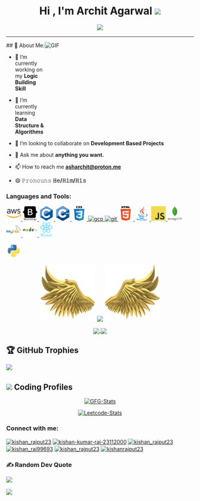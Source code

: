 <h1 align="center">Hi , I'm Archit Agarwal <img src="https://media.giphy.com/media/hvRJCLFzcasrR4ia7z/giphy.gif" width="35"></h1>
<p align="center">
  <a href="https://github.com/DenverCoder1/readme-typing-svg"><img src="https://readme-typing-svg.herokuapp.com?lines=Computer+Engineering+Student;Aspiring+CPP+Programmer;A%20Cloud%20Learner&center=true&width=600&height=80"></a>
</p>
<hr/>

<a target="_blank">
  <img align="right" height="250" width="400" alt="GIF" src="https://media.tenor.com/rePDfDWO3XoAAAAd/hacking.gif">
</a>
## 💫 About Me:

- 🔭 I’m currently working on my **Logic Building Skill**

- 🌱 I’m currently learning **Data Structure & Algorithms**

- 👯 I’m looking to collaborate on **Development Based Projects**

- 💬 Ask me about **anything you want.**

- 📫 How to reach me **asharchit@proton.me**

- 😄 𝙿𝚛𝚘𝚗𝚘𝚞𝚗𝚜 **𝙷𝚎/𝙷𝚒𝚖/𝙷𝚒𝚜**

<h3 align="left">Languages and Tools:</h3>
<p align="left"> <a href="https://aws.amazon.com" target="_blank" rel="noreferrer"> <img src="https://raw.githubusercontent.com/devicons/devicon/master/icons/amazonwebservices/amazonwebservices-original-wordmark.svg" alt="aws" width="40" height="40"/> </a> <a href="https://getbootstrap.com" target="_blank" rel="noreferrer"> <img src="https://raw.githubusercontent.com/devicons/devicon/master/icons/bootstrap/bootstrap-plain-wordmark.svg" alt="bootstrap" width="40" height="40"/> </a> <a href="https://www.cprogramming.com/" target="_blank" rel="noreferrer"> <img src="https://raw.githubusercontent.com/devicons/devicon/master/icons/c/c-original.svg" alt="c" width="40" height="40"/> </a> <a href="https://www.w3schools.com/cpp/" target="_blank" rel="noreferrer"> <img src="https://raw.githubusercontent.com/devicons/devicon/master/icons/cplusplus/cplusplus-original.svg" alt="cplusplus" width="40" height="40"/> </a> <a href="https://www.w3schools.com/css/" target="_blank" rel="noreferrer"> <img src="https://raw.githubusercontent.com/devicons/devicon/master/icons/css3/css3-original-wordmark.svg" alt="css3" width="40" height="40"/> </a> <a href="https://cloud.google.com" target="_blank" rel="noreferrer"> <img src="https://www.vectorlogo.zone/logos/google_cloud/google_cloud-icon.svg" alt="gcp" width="40" height="40"/> </a> <a href="https://git-scm.com/" target="_blank" rel="noreferrer"> <img src="https://www.vectorlogo.zone/logos/git-scm/git-scm-icon.svg" alt="git" width="40" height="40"/> </a> <a href="https://www.w3.org/html/" target="_blank" rel="noreferrer"> <img src="https://raw.githubusercontent.com/devicons/devicon/master/icons/html5/html5-original-wordmark.svg" alt="html5" width="40" height="40"/> </a> <a href="https://www.java.com" target="_blank" rel="noreferrer"> <img src="https://raw.githubusercontent.com/devicons/devicon/master/icons/java/java-original.svg" alt="java" width="40" height="40"/> </a> <a href="https://developer.mozilla.org/en-US/docs/Web/JavaScript" target="_blank" rel="noreferrer"> <img src="https://raw.githubusercontent.com/devicons/devicon/master/icons/javascript/javascript-original.svg" alt="javascript" width="40" height="40"/> </a> <a href="https://www.mongodb.com/" target="_blank" rel="noreferrer"> <img src="https://raw.githubusercontent.com/devicons/devicon/master/icons/mongodb/mongodb-original-wordmark.svg" alt="mongodb" width="40" height="40"/> </a> <a href="https://www.mysql.com/" target="_blank" rel="noreferrer"> <img src="https://raw.githubusercontent.com/devicons/devicon/master/icons/mysql/mysql-original-wordmark.svg" alt="mysql" width="40" height="40"/> </a> <a href="https://nodejs.org" target="_blank" rel="noreferrer"> <img src="https://raw.githubusercontent.com/devicons/devicon/master/icons/nodejs/nodejs-original-wordmark.svg" alt="nodejs" width="40" height="40"/> </a> <a href="https://reactjs.org/" target="_blank" rel="noreferrer"> <img src="https://raw.githubusercontent.com/devicons/devicon/master/icons/react/react-original-wordmark.svg" alt="react" width="40" height="40"/> </a> </p>

 
 <img src="https://raw.githubusercontent.com/devicons/devicon/master/icons/python/python-original.svg" alt="python" width="40" height="40"/>

<p align="center">
  <a>
    <img height="150" width="150" src="https://github.com/architag01/architag01/blob/main/images/left.png">
    <img align="center" src="https://github-readme-streak-stats.herokuapp.com/?user=architag01&theme=dark&hide_border=true"/>
    <img height="150" width="150" src="https://github.com/architag01/architag01/blob/main/images/right.png">
  </a>
</p>

<p align="center">
  <a href="https://github.com/architag01">
    <img align="center" src="https://github-readme-stats.vercel.app/api?username=architag01&show_icons=true&hide_border=true&title_color=94b4a4&amp&icon_color=FFFFFF&amp&text_color=FFFFFF&amp&bg_color=000000&count_private=true&include_all_commits=true"/>
  </a>
  <a href="https://github.com/architag01">
    <img align="center" height="195px" src="https://github-readme-stats.vercel.app/api/top-langs/?username=architag01&text_color=FFFFFF&bg_color=000000&title_color=94b4a4&langs_count=15&layout=compact&hide_border=true" />
  </a>
</p>

## 🏆 GitHub Trophies
![](https://github-profile-trophy.vercel.app/?username=architag01&theme=apprentice&no-frame=false&no-bg=true&margin-w=4)

## <img src="https://github.com/TheDudeThatCode/TheDudeThatCode/blob/master/Assets/Developer.gif" width="50" />  Coding Profiles  
<div align="center">
    
  <a href="">[![GFG-Stats][gfg-stats-url]][gfg-url]</a>
  
  <a href="">[![Leetcode-Stats][leetcode-stats-url]][leetcode-url]</a>

</div>

<h3 align="left">Connect with me:</h3>
<p align="left">
<a href="https://twitter.com/@ArchitA03538308" target="blank"><img align="center" src="https://raw.githubusercontent.com/rahuldkjain/github-profile-readme-generator/master/src/images/icons/Social/twitter.svg" alt="kishan_rajput23" height="30" width="40" /></a>
<a href="https://linkedin.com/in/archit-agarwal-015b50232" target="blank"><img align="center" src="https://raw.githubusercontent.com/rahuldkjain/github-profile-readme-generator/master/src/images/icons/Social/linked-in-alt.svg" alt="kishan-kumar-rai-23112000" height="30" width="40" /></a>
<a href="https://instagram.com/archit._agarwal" target="blank"><img align="center" src="https://raw.githubusercontent.com/rahuldkjain/github-profile-readme-generator/master/src/images/icons/Social/instagram.svg" alt="kishan_rajput23" height="30" width="40" /></a>
<a href="https://www.hackerrank.com/agarwalarchit03?hr_r=1" target="blank"><img align="center" src="https://raw.githubusercontent.com/rahuldkjain/github-profile-readme-generator/master/src/images/icons/Social/hackerrank.svg" alt="kishan_rai99693" height="30" width="40" /></a>
<a href="https://www.leetcode.com/agarwalarchit03/" target="blank"><img align="center" src="https://raw.githubusercontent.com/rahuldkjain/github-profile-readme-generator/master/src/images/icons/Social/leet-code.svg" alt="kishan_rajput23" height="30" width="40" /></a>
<a href="https://auth.geeksforgeeks.org/user/agarwalarchit03/" target="blank"><img align="center" src="https://raw.githubusercontent.com/rahuldkjain/github-profile-readme-generator/master/src/images/icons/Social/geeks-for-geeks.svg" alt="kishanrajput23" height="30" width="40" /></a>
</p>

### ✍️ Random Dev Quote
![](https://quotes-github-readme.vercel.app/api?type=horizontal&theme=radical)

[![](https://visitcount.itsvg.in/api?id=architag01&icon=0&color=0)](https://visitcount.itsvg.in)
<!-- MARKDOWN LINKS & IMAGES -->
[leetcode-stats-url]: https://leetcard.jacoblin.cool/agarwalarchit03?theme=dark&font=Roboto&ext=heatmap
[gfg-stats-url]: https://geeks-for-geeks-stats-api-napiyo.vercel.app/?userName=agarwalarchit03
[leetcode-url]: https://leetcode.com/agarwalarchit03
[gfg-url]: https://auth.geeksforgeeks.org/user/agarwalarchit03
